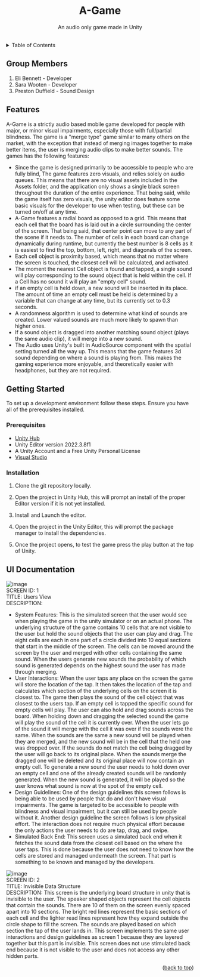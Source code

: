 <a name="readme-top"></a>

<!-- PROJECT LOGO -->
<br />
<div align="center">
  <!-- <a href="https://github.com/othneildrew/Best-README-Template">
    <img src="images/logo.png" alt="Logo" width="80" height="80">
  </a> -->

  <h1 align="center">A-Game</h1>
  <p align="center">
    An audio only game made in Unity
    <br />
    <br />
    <!-- <br />
    <a href="https://github.com/othneildrew/Best-README-Template">View Demo</a>
    ·
    <a href="https://github.com/othneildrew/Best-README-Template/issues/new?labels=bug&template=bug-report---.md">Report Bug</a>
    ·
    <a href="https://github.com/othneildrew/Best-README-Template/issues/new?labels=enhancement&template=feature-request---.md">Request Feature</a>
  </p> -->
</div>
<!-- TABLE OF CONTENTS -->
<details>
  <summary>Table of Contents</summary>
  <ol>
    <li><a href="#group-members">Group Members</a></li>
    <li><a href="#features">Features</a></li>
      <li>
      <a href="#getting-started">Getting Started</a>
      <ul>
        <li><a href="#prerequisites">Prerequisites</a></li>
        <li><a href="#installation">Installation</a></li>
      </ul>
    </li>
    <li><a href="#ui-documentation">UI Documentation</a></li>
</details>

## Group Members

1. Eli Bennett - Developer
2. Sara Wooten - Developer
3. Preston Duffield - Sound Design

## Features

A-Game is a strictly audio based mobile game developed for people with major, or minor visual impairments, especially those with full/partial blindness. The game is a "merge type" game similar to many others on the market, with the exception that instead of merging images together to make better items, the user is merging audio clips to make better sounds. The games has the following features:

- Since the game is designed primarily to be accessible to people who are fully blind, The game features zero visuals, and relies solely on audio queues. This means that there are no visual assets included in the Assets folder, and the application only shows a single black screen throughout the duration of the entire experience. That being said, while the game itself has zero visuals, the unity editor does feature some basic visuals for the developer to use when testing, but these can be turned on/off at any time.
- A-Game features a radial board as opposed to a grid. This means that each cell that the board has is laid out in a circle surrounding the center of the screen. That being said, that center point can move to any part of the scene if it needs to. The number of cells in each board can change dynamically during runtime, but currently the best number is 8 cells as it is easiest to find the top, bottom, left, right, and diagonals of the screen.
- Each cell object is proximity based, which means that no matter where the screen is touched, the closest cell will be calculated, and activated.
- The moment the nearest Cell object is found and tapped, a single sound will play corresponding to the sound object that is held within the cell. If a Cell has no sound it will play an "empty cell" sound.
- if an empty cell is held down, a new sound will be inserted in its place. The amount of time an empty cell must be held is determined by a variable that can change at any time, but its currently set to 0.3 seconds.
- A randomness algorithm is used to determine what kind of sounds are created. Lower valued sounds are much more likely to spawn than higher ones.
- If a sound object is dragged into another matching sound object (plays the same audio clip), it will merge into a new sound.
- The Audio uses Unity's built in AudioSource component with the spatial setting turned all the way up. This means that the game features 3d sound depending on where a sound is playing from. This makes the gaming experience more enjoyable, and theoretically easier with headphones, but they are not required.

## Getting Started

To set up a development environment follow these steps. Ensure you have all of the prerequisites installed.

### Prerequisites

- [Unity Hub](https://unity.com/download)
- Unity Editor version 2022.3.8f1
- A Unity Account and a Free Unity Personal License
- [Visual Studio](https://visualstudio.microsoft.com/downloads/)

### Installation

1. Clone the git repository locally.

2. Open the project in Unity Hub, this will prompt an install of the proper Editor version if it is not yet installed.

3. Install and Launch the editor.

4. Open the project in the Unity Editor, this will prompt the package manager to install the dependencies.

5. Once the project opens, to test the game press the play button at the top of Unity.

## UI Documentation

![image](https://github.com/Teaching-Accessibility/course-project-A-Game/assets/108377756/3b49af15-79bf-41d0-bfbe-52b178cdf447) <br />
SCREEN ID: 1 <br />
TITLE: Users View <br />
DESCRIPTION:

- System Features: This is the simulated screen that the user would see when playing the game in the unity simulator or on an actual phone. The underlying structure of the game contains 10 cells that are not visible to the user but hold the sound objects that the user can play and drag. The eight cells are each in one part of a circle divided into 10 equal sections that start in the middle of the screen. The cells can be moved around the screen by the user and merged with other cells containing the same sound. When the users generate new sounds the probability of which sound is generated depends on the highest sound the user has made through merging.
- User Interactions: When the user taps any place on the screen the game will store the location of the tap. It then takes the location of the tap and calculates which section of the underlying cells on the screen it is closest to. The game then plays the sound of the cell object that was closest to the users tap. If an empty cell is tapped the specific sound for empty cells will play. The user can also hold and drag sounds across the board. When holding down and dragging the selected sound the game will play the sound of the cell it is currently over. When the user lets go of the sound it will merge with the cell it was over if the sounds were the same. When the sounds are the same a new sound will be played when they are merged, and the new sound will be in the cell that the held one was dropped over. If the sounds do not match the cell being dragged by the user will go back to its original place. When the sounds merge the dragged one will be deleted and its original place will now contain an empty cell. To generate a new sound the user needs to hold down over an empty cell and one of the already created sounds will be randomly generated. When the new sound is generated, it will be played so the user knows what sound is now at the spot of the empty cell.
- Design Guidelines: One of the design guidelines this screen follows is being able to be used by people that do and don't have visual impairments. The game is targeted to be accessible to people with blindness and visual impairment, but it can still be used by people without it. Another design guideline the screen follows is low physical effort. The interaction does not require much physical effort because the only actions the user needs to do are tap, drag, and swipe.
- Simulated Back End: This screen uses a simulated back end when it fetches the sound data from the closest cell based on the where the user taps. This is done because the user does not need to know how the cells are stored and managed underneath the screen. That part is something to be known and managed by the developers. <br />

![image](https://github.com/Teaching-Accessibility/course-project-A-Game/assets/108377756/17e751f4-f9cb-4bef-8abc-7f0b6518b592) <br />
SCREEN ID: 2 <br />
TITLE: Invisible Data Structure <br />
DESCRIPTION: This screen is the underlying board structure in unity that is invisible to the user. The speaker shaped objects represent the cell objects that contain the sounds. There are 10 of them on the screen evenly spaced apart into 10 sections. The bright red lines represent the basic sections of each cell and the lighter read lines represent how they expand outside the circle shape to fill the screen. The sounds are played based on which section the tap of the user lands in. This screen implements the same user interactions and design guidelines as screen 1 because they are layered together but this part is invisible. This screen does not use stimulated back end because it is not visible to the user and does not access any other hidden parts.

<p align="right">(<a href="#readme-top">back to top</a>)</p>
